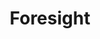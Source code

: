 ---
title: "Foresight"
permalink: /spells/foresight/
tags:
  - Spell
available_for:
  - Bard
  - Druid
  - Warlock
  - Wizard
level: "9th Level"
school: "Divination"
range: "Touch"
comp:
  - V
  - S
  - M
material: "a hummingbird feather."
duration: "8 hours"
cast_time: "1 Minute"
description: |
  You touch a willing creature and bestow a limited ability to see into the immediate future. For the duration, the target can't be surprised and has advantage on attack rolls, ability checks, and saving throws. Additionally, other creatures have disadvantage on attack rolls against the target for the duration.

  This spell immediately ends if you cast it again before its duration ends.
excerpt: "You touch a willing creature and bestow a limited ability to see into the immediate future."
source: "Basic Rules"
---